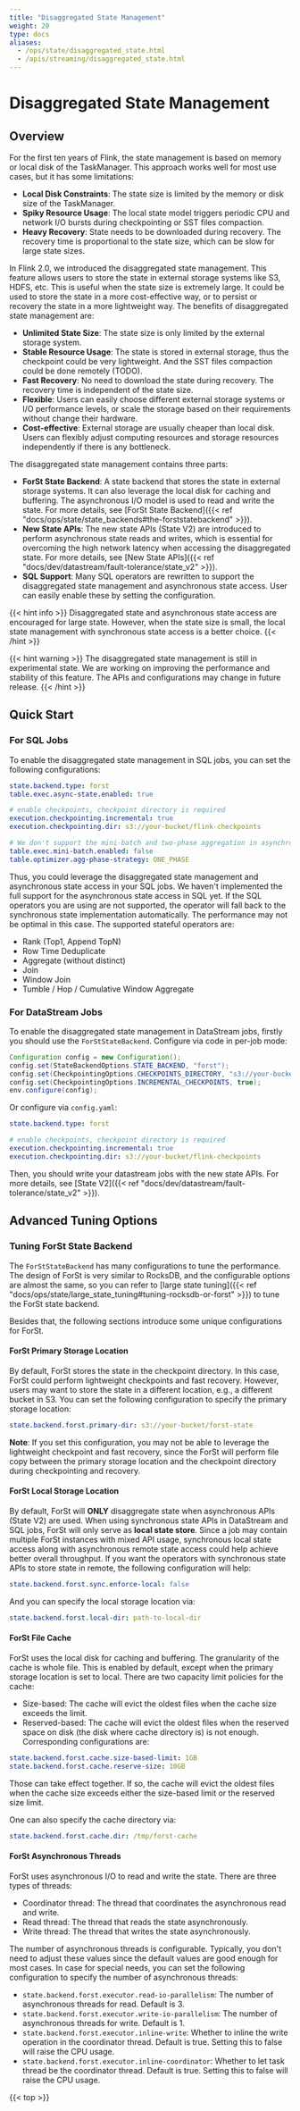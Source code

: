 ```yaml
---
title: "Disaggregated State Management"
weight: 20
type: docs
aliases:
  - /ops/state/disaggregated_state.html
  - /apis/streaming/disaggregated_state.html
---
```

<!--
Licensed to the Apache Software Foundation (ASF) under one
or more contributor license agreements.  See the NOTICE file
distributed with this work for additional information
regarding copyright ownership.  The ASF licenses this file
to you under the Apache License, Version 2.0 (the
"License"); you may not use this file except in compliance
with the License.  You may obtain a copy of the License at

  http://www.apache.org/licenses/LICENSE-2.0

Unless required by applicable law or agreed to in writing,
software distributed under the License is distributed on an
"AS IS" BASIS, WITHOUT WARRANTIES OR CONDITIONS OF ANY
KIND, either express or implied.  See the License for the
specific language governing permissions and limitations
under the License.
-->

# Disaggregated State Management

## Overview

For the first ten years of Flink, the state management is based on memory or local disk of the TaskManager. 
This approach works well for most use cases, but it has some limitations:
 * **Local Disk Constraints**: The state size is limited by the memory or disk size of the TaskManager.
 * **Spiky Resource Usage**: The local state model triggers periodic CPU and network I/O bursts during checkpointing or SST files compaction.
 * **Heavy Recovery**: State needs to be downloaded during recovery. The recovery time is
proportional to the state size, which can be slow for large state sizes.

In Flink 2.0, we introduced the disaggregated state management. This feature allows users to store 
the state in external storage systems like S3, HDFS, etc. This is useful when the state size
is extremely large. It could be used to store the state in a more cost-effective way, or to
persist or recovery the state in a more lightweight way. The benefits of disaggregated state management are:
 * **Unlimited State Size**: The state size is only limited by the external storage system.
 * **Stable Resource Usage**: The state is stored in external storage, thus the checkpoint could be very lightweight.
And the SST files compaction could be done remotely (TODO).
 * **Fast Recovery**: No need to download the state during recovery. The recovery time is
independent of the state size.
 * **Flexible**: Users can easily choose different external storage systems or I/O performance levels,
or scale the storage based on their requirements without change their hardware.
 * **Cost-effective**: External storage are usually cheaper than local disk. Users can flexibly
adjust computing resources and storage resources independently if there is any bottleneck.

The disaggregated state management contains three parts:
 * **ForSt State Backend**: A state backend that stores the state in external storage systems. It 
can also leverage the local disk for caching and buffering. The asynchronous I/O model is used to
read and write the state. For more details, see [ForSt State Backend]({{< ref "docs/ops/state/state_backends#the-forststatebackend" >}}).
 * **New State APIs**: The new state APIs (State V2) are introduced to perform asynchronous state
reads and writes, which is essential for overcoming the high network latency when accessing
the disaggregated state. For more details, see [New State APIs]({{< ref "docs/dev/datastream/fault-tolerance/state_v2" >}}).
 * **SQL Support**: Many SQL operators are rewritten to support the disaggregated state management
and asynchronous state access. User can easily enable these by setting the configuration.

{{< hint info >}}
Disaggregated state and asynchronous state access are encouraged for large state. However, when
the state size is small, the local state management with synchronous state access is a better
choice.
{{< /hint >}}

{{< hint warning >}}
The disaggregated state management is still in experimental state. We are working on improving
the performance and stability of this feature. The APIs and configurations may change in future
release.
{{< /hint >}}

## Quick Start

### For SQL Jobs

To enable the disaggregated state management in SQL jobs, you can set the following configurations:
```yaml
state.backend.type: forst
table.exec.async-state.enabled: true

# enable checkpoints, checkpoint directory is required
execution.checkpointing.incremental: true
execution.checkpointing.dir: s3://your-bucket/flink-checkpoints

# We don't support the mini-batch and two-phase aggregation in asynchronous state access yet.
table.exec.mini-batch.enabled: false
table.optimizer.agg-phase-strategy: ONE_PHASE
```
Thus, you could leverage the disaggregated state management and asynchronous state access in
your SQL jobs. We haven't implemented the full support for the asynchronous state access
in SQL yet. If the SQL operators you are using are not supported, the operator will fall back
to the synchronous state implementation automatically. The performance may not be optimal in
this case. The supported stateful operators are:
 - Rank (Top1, Append TopN)
 - Row Time Deduplicate
 - Aggregate (without distinct)
 - Join
 - Window Join
 - Tumble / Hop / Cumulative Window Aggregate


### For DataStream Jobs

To enable the disaggregated state management in DataStream jobs, firstly you should use 
the `ForStStateBackend`. Configure via code in per-job mode:
```java
Configuration config = new Configuration();
config.set(StateBackendOptions.STATE_BACKEND, "forst");
config.set(CheckpointingOptions.CHECKPOINTS_DIRECTORY, "s3://your-bucket/flink-checkpoints");
config.set(CheckpointingOptions.INCREMENTAL_CHECKPOINTS, true);
env.configure(config);
```
Or configure via `config.yaml`:
```yaml
state.backend.type: forst

# enable checkpoints, checkpoint directory is required
execution.checkpointing.incremental: true
execution.checkpointing.dir: s3://your-bucket/flink-checkpoints
```

Then, you should write your datastream jobs with the new state APIs. For more
details, see [State V2]({{< ref "docs/dev/datastream/fault-tolerance/state_v2" >}}).

## Advanced Tuning Options

### Tuning ForSt State Backend

The `ForStStateBackend` has many configurations to tune the performance.
The design of ForSt is very similar to RocksDB, and the configurable options are almost the same,
so you can refer to [large state tuning]({{< ref "docs/ops/state/large_state_tuning#tuning-rocksdb-or-forst" >}})
to tune the ForSt state backend.

Besides that, the following sections introduce some unique configurations for ForSt.

#### ForSt Primary Storage Location

By default, ForSt stores the state in the checkpoint directory. In this case,
ForSt could perform lightweight checkpoints and fast recovery. However, users may
want to store the state in a different location, e.g., a different bucket in S3.
You can set the following configuration to specify the primary storage location:
```yaml
state.backend.forst.primary-dir: s3://your-bucket/forst-state
```

**Note**: If you set this configuration, you may not be able to leverage the lightweight
checkpoint and fast recovery, since the ForSt will perform file copy between the primary
storage location and the checkpoint directory during checkpointing and recovery.

#### ForSt Local Storage Location

By default, ForSt will **ONLY** disaggregate state when asynchronous APIs (State V2) are used. When 
using synchronous state APIs in DataStream and SQL jobs, ForSt will only serve as **local state store**. 
Since a job may contain multiple ForSt instances with mixed API usage, synchronous local state access 
along with asynchronous remote state access could help achieve better overall throughput.
If you want the operators with synchronous state APIs to store state in remote, the following configuration will help:
```yaml
state.backend.forst.sync.enforce-local: false
```
And you can specify the local storage location via:
```yaml
state.backend.forst.local-dir: path-to-local-dir
```

#### ForSt File Cache

ForSt uses the local disk for caching and buffering. The granularity of the cache is whole file.
This is enabled by default, except when the primary storage location is set to local.
There are two capacity limit policies for the cache:
 - Size-based: The cache will evict the oldest files when the cache size exceeds the limit.
 - Reserved-based: The cache will evict the oldest files when the reserved space on disk
(the disk where cache directory is) is not enough.
Corresponding configurations are:
```yaml
state.backend.forst.cache.size-based-limit: 1GB
state.backend.forst.cache.reserve-size: 10GB
```
Those can take effect together. If so, the cache will evict the oldest files when the cache
size exceeds either the size-based limit or the reserved size limit.

One can also specify the cache directory via:
```yaml
state.backend.forst.cache.dir: /tmp/forst-cache
```

#### ForSt Asynchronous Threads

ForSt uses asynchronous I/O to read and write the state. There are three types of threads:
 - Coordinator thread: The thread that coordinates the asynchronous read and write.
 - Read thread: The thread that reads the state asynchronously.
 - Write thread: The thread that writes the state asynchronously.

The number of asynchronous threads is configurable. Typically, you don't need to adjust these
values since the default values are good enough for most cases.
In case for special needs, you can set the following configuration to specify the number of
asynchronous threads:
 - `state.backend.forst.executor.read-io-parallelism`: The number of asynchronous threads for read. Default is 3.
 - `state.backend.forst.executor.write-io-parallelism`: The number of asynchronous threads for write. Default is 1.
 - `state.backend.forst.executor.inline-write`: Whether to inline the write operation in the coordinator thread.
Default is true. Setting this to false will raise the CPU usage.
 - `state.backend.forst.executor.inline-coordinator`: Whether to let task thread be the coordinator thread.
Default is true. Setting this to false will raise the CPU usage.

{{< top >}}
